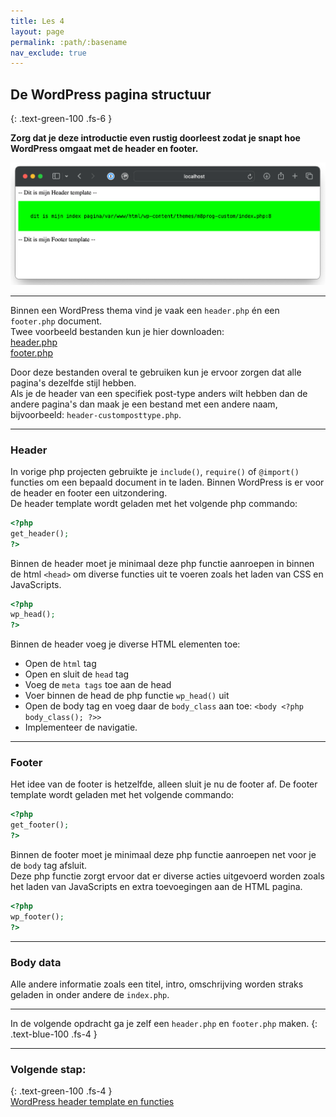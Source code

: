 ```yaml
---
title: Les 4
layout: page
permalink: :path/:basename
nav_exclude: true
---
```


## De WordPress pagina structuur
{: .text-green-100 .fs-6 }

**Zorg dat je deze introductie even rustig doorleest zodat je snapt hoe WordPress omgaat met de header en footer.**

![voorbeeld.png](images%2Fvoorbeeld.png)

---
Binnen een WordPress thema vind je vaak een `header.php` én een `footer.php` document.  
Twee voorbeeld bestanden kun je hier downloaden:  
[header.php](data/header.php)  
[footer.php](data/footer.php)  

Door deze bestanden overal te gebruiken kun je ervoor zorgen dat alle pagina's dezelfde stijl hebben.  
Als je de header van een specifiek post-type anders wilt hebben dan de andere pagina's dan maak je een bestand met een andere naam, bijvoorbeeld: `header-customposttype.php`.  


---
### Header
In vorige php projecten gebruikte je `include()`, `require()` of `@import()` functies om een bepaald document in te laden. Binnen WordPress is er voor de header en footer een uitzondering.   
De header template wordt geladen met het volgende php commando: 
```php
<?php
get_header();
?>
```

Binnen de header moet je minimaal deze php functie aanroepen in binnen de html `<head>` om diverse functies uit te voeren zoals het laden van CSS en JavaScripts.  
```php
<?php
wp_head();
?>
```

Binnen de header voeg je diverse HTML elementen toe:
- Open de `html` tag
- Open en sluit de `head` tag
- Voeg de `meta tags` toe aan de head 
- Voer binnen de head de php functie `wp_head()` uit 
- Open de body tag en voeg daar de `body_class` aan toe: `<body <?php body_class(); ?>>`
- Implementeer de navigatie.

---
### Footer
Het idee van de footer is hetzelfde, alleen sluit je nu de footer af.
De footer template wordt geladen met het volgende commando:
```php
<?php
get_footer();
?>
```

Binnen de footer moet je minimaal deze php functie aanroepen net voor je de `body` tag afsluit.  
Deze php functie zorgt ervoor dat er diverse acties uitgevoerd worden zoals het laden van JavaScripts en extra toevoegingen aan de HTML pagina.  
```php
<?php
wp_footer();
?>
```
  
---
### Body data
Alle andere informatie zoals een titel, intro, omschrijving worden straks geladen in onder andere de `index.php`.

---
In de volgende opdracht ga je zelf een `header.php` en `footer.php` maken.
{: .text-blue-100 .fs-4 }

---
### Volgende stap:
{: .text-green-100 .fs-4 }  
[WordPress header template en functies](header)


